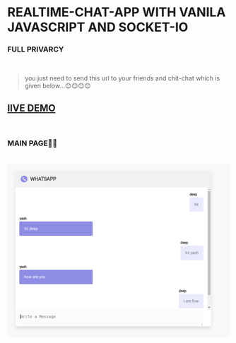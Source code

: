 # REALTIME-CHAT-APP WITH VANILA JAVASCRIPT AND SOCKET-IO

### FULL PRIVARCY
</br>

>  you just need to send this url to your friends and chit-chat which is given below...😊😊😊😊

## [lIVE DEMO](https://chat-to-friend.herokuapp.com/)
</br>


### MAIN PAGE🚀🚀</br></br>


![deep](main.png)
